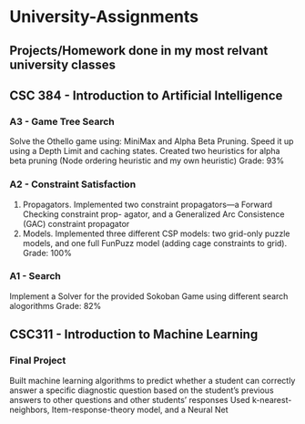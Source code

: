 # University-Assignments
## Projects/Homework done in my most relvant university classes 

## CSC 384 - Introduction to Artificial Intelligence 
### A3 - Game Tree Search
Solve the Othello game using: MiniMax and Alpha Beta Pruning. Speed it up using a Depth Limit and caching states. Created two heuristics for alpha beta pruning (Node ordering heuristic and my own heuristic) 
Grade: 93%

### A2 - Constraint Satisfaction
1. Propagators. Implemented two constraint propagators—a Forward Checking constraint prop- agator, and a Generalized Arc Consistence (GAC) constraint propagator
2. Models. Implemented three different CSP models: two grid-only puzzle models, and one full FunPuzz model (adding cage constraints to grid).
Grade: 100%

### A1 - Search
Implement a Solver for the provided Sokoban Game using different search alogorithms 
Grade: 82%



## CSC311 - Introduction to Machine Learning 
###  Final Project
Built machine learning algorithms to predict whether a student can correctly answer a specific diagnostic question based on the student’s previous answers to other questions and other students’ responses
Used k-nearest-neighbors, Item-response-theory model, and a Neural Net
